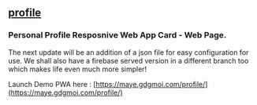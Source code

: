 ## [profile](https://pwafire-codelab.firebaseapp.com/)
### Personal Profile Resposnive Web App Card - Web Page. 

The next update will be an addition of a json file for easy configuration for use. We shall also have a firebase served version in a different branch too which makes life even much more simpler!

Launch Demo PWA here : [https://maye.gdgmoi.com/profile/](https://maye.gdgmoi.com/profile/)
